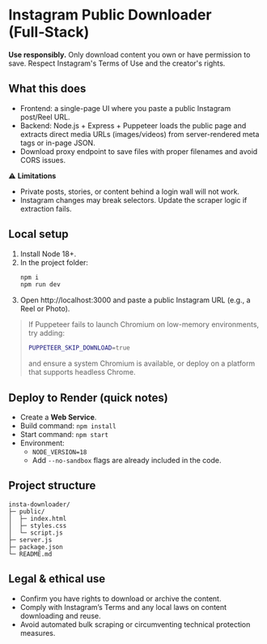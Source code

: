 # Instagram Public Downloader (Full‑Stack)

**Use responsibly.** Only download content you own or have permission to save. Respect Instagram's Terms of Use and the creator's rights.

## What this does
- Frontend: a single-page UI where you paste a public Instagram post/Reel URL.
- Backend: Node.js + Express + Puppeteer loads the public page and extracts direct media URLs (images/videos) from server-rendered meta tags or in-page JSON.
- Download proxy endpoint to save files with proper filenames and avoid CORS issues.

⚠️ **Limitations**
- Private posts, stories, or content behind a login wall will not work.
- Instagram changes may break selectors. Update the scraper logic if extraction fails.

## Local setup
1. Install Node 18+.
2. In the project folder:
   ```bash
   npm i
   npm run dev
   ```
3. Open http://localhost:3000 and paste a public Instagram URL (e.g., a Reel or Photo).

> If Puppeteer fails to launch Chromium on low-memory environments, try adding:
> ```bash
> PUPPETEER_SKIP_DOWNLOAD=true
> ```
> and ensure a system Chromium is available, or deploy on a platform that supports headless Chrome.

## Deploy to Render (quick notes)
- Create a **Web Service**.
- Build command: `npm install`
- Start command: `npm start`
- Environment:
  - `NODE_VERSION=18`
  - Add `--no-sandbox` flags are already included in the code.

## Project structure
```
insta-downloader/
├─ public/
│  ├─ index.html
│  ├─ styles.css
│  └─ script.js
├─ server.js
├─ package.json
└─ README.md
```

## Legal & ethical use
- Confirm you have rights to download or archive the content.
- Comply with Instagram’s Terms and any local laws on content downloading and reuse.
- Avoid automated bulk scraping or circumventing technical protection measures.
